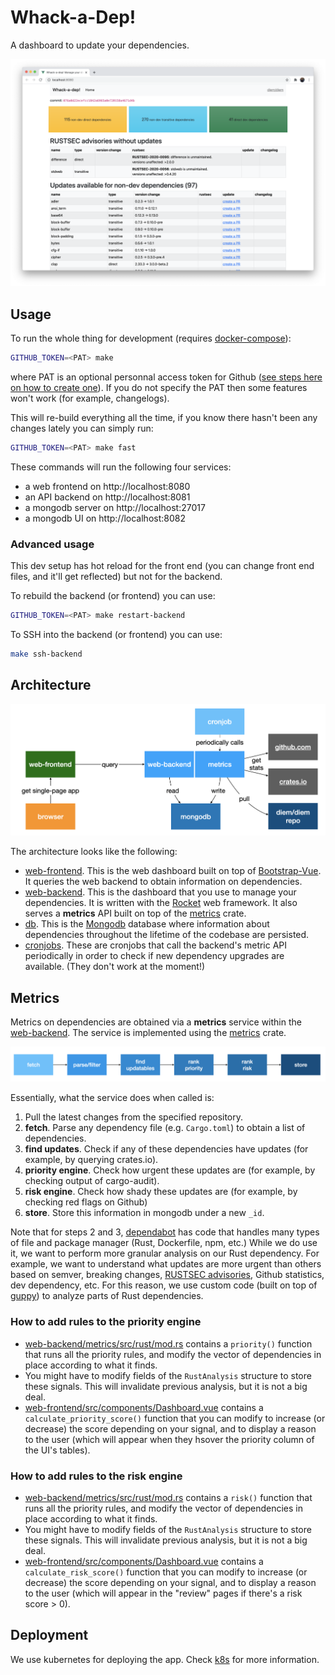 # Whack-a-Dep!

A dashboard to update your dependencies.

![whackadep](whackadep.png)

## Usage

To run the whole thing for development (requires [docker-compose](https://docs.docker.com/compose/)):

```sh
GITHUB_TOKEN=<PAT> make
```

where PAT is an optional personnal access token for Github ([see steps here on how to create one](https://github.com/mimoo/cargo-dephell#usage)).
If you do not specify the PAT then some features won't work (for example, changelogs).

This will re-build everything all the time, if you know there hasn't been any changes lately you can simply run:

```sh
GITHUB_TOKEN=<PAT> make fast
```

These commands will run the following four services:

* a web frontend on http://localhost:8080
* an API backend on http://localhost:8081
* a mongodb server on http://localhost:27017
* a mongodb UI on http://localhost:8082

### Advanced usage

This dev setup has hot reload for the front end (you can change front end files, and it'll get reflected) but not for the backend.

To rebuild the backend (or frontend) you can use:

```sh
GITHUB_TOKEN=<PAT> make restart-backend
```

To SSH into the backend (or frontend) you can use:

```sh
make ssh-backend
```

## Architecture

![whackadep architecture](architecture.png)

The architecture looks like the following:

- [web-frontend](web-frontend). This is the web dashboard built on top of [Bootstrap-Vue](https://bootstrap-vue.org/). It queries the web backend to obtain information on dependencies.
- [web-backend](web-backend). This is the dashboard that you use to manage your dependencies. It is written with the [Rocket](https://rocket.rs/) web framework. It also serves a **metrics** API built on top of the [metrics](web-backend/metrics) crate.
- [db](db). This is the [Mongodb](https://www.mongodb.com/) database where information about dependencies throughout the lifetime of the codebase are persisted.
- [cronjobs](cronjobs). These are cronjobs that call the backend's metric API periodically in order to check if new dependency upgrades are available. (They don't work at the moment!)

## Metrics

Metrics on dependencies are obtained via a **metrics** service within the [web-backend](web-backend).
The service is implemented using the [metrics](web-backend/metrics) crate.

![metrics](metrics.png)

Essentially, what the service does when called is:

1. Pull the latest changes from the specified repository.
2. **fetch**. Parse any dependency file (e.g. `Cargo.toml`) to obtain a list of dependencies.
3. **find updates**. Check if any of these dependencies have updates (for example, by querying crates.io).
4. **priority engine**. Check how urgent these updates are (for example, by checking output of cargo-audit).
5. **risk engine**. Check how shady these updates are (for example, by checking red flags on Github)
6. **store**. Store this information in mongodb under a new `_id`.

Note that for steps 2 and 3, [dependabot](https://github.com/dependabot/dependabot-core/blob/e207e5810b/cargo/lib/dependabot/cargo/file_updater/manifest_updater.rb) has code that handles many types of file and package manager (Rust, Dockerfile, npm, etc.)
While we do use it, we want to perform more granular analysis on our Rust dependency.
For example, we want to understand what updates are more urgent than others based on semver, breaking changes, [RUSTSEC advisories](https://rustsec.org/), Github statistics, dev dependency, etc.
For this reason, we use custom code (built on top of [guppy](https://github.com/facebookincubator/cargo-guppy/)) to analyze parts of Rust dependencies.

### How to add rules to the priority engine

* [web-backend/metrics/src/rust/mod.rs](web-backend/metrics/src/rust/mod.rs) contains a `priority()` function that runs all the priority rules, and modify the vector of dependencies in place according to what it finds.
* You might have to modify fields of the `RustAnalysis` structure to store these signals. This will invalidate previous analysis, but it is not a big deal.
* [web-frontend/src/components/Dashboard.vue](web-frontend/src/engines/priority.js) contains a `calculate_priority_score()` function that you can modify to increase (or decrease) the score depending on your signal, and to display a reason to the user (which will appear when they hsover the priority column of the UI's tables).

### How to add rules to the risk engine

* [web-backend/metrics/src/rust/mod.rs](web-backend/metrics/src/rust/mod.rs) contains a `risk()` function that runs all the priority rules, and modify the vector of dependencies in place according to what it finds.
* You might have to modify fields of the `RustAnalysis` structure to store these signals. This will invalidate previous analysis, but it is not a big deal.
* [web-frontend/src/components/Dashboard.vue](web-frontend/src/engines/risk.js) contains a `calculate_risk_score()` function that you can modify to increase (or decrease) the score depending on your signal, and to display a reason to the user (which will appear in the "review" pages if there's a risk score > 0).

## Deployment

We use kubernetes for deploying the app. Check [k8s](k8s/) for more information.
